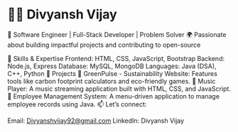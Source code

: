 <h1>👨‍💻 Divyansh Vijay</h1>
🚀 Software Engineer | Full-Stack Developer | Problem Solver
🌍 Passionate about building impactful projects and contributing to open-source

🔧 Skills & Expertise
Frontend: HTML, CSS, JavaScript, Bootstrap
Backend: Node.js, Express
Database: MySQL, MongoDB
Languages: Java (DSA), C++, Python
🌟 Projects
🌱 GreenPulse - Sustainability Website: Features tools like carbon footprint calculators and eco-friendly games.
🎵 Music Player: A music streaming application built with HTML, CSS, and JavaScript.
💼 Employee Management System: A menu-driven application to manage employee records using Java.
📫 Let’s connect:

Email: Divyanshvijay92@gmail.com
LinkedIn: Divyansh Vijay

